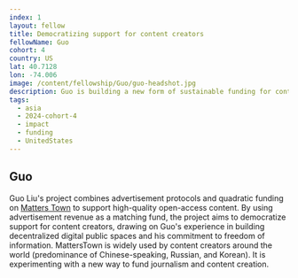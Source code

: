 ```yaml
---
index: 1
layout: fellow
title: Democratizing support for content creators
fellowName: Guo
cohort: 4
country: US
lat: 40.7128
lon: -74.006
image: /content/fellowship/Guo/guo-headshot.jpg
description: Guo is building a new form of sustainable funding for content creators, using a Harberger tax (plural ownership) mechanism.
tags:
  - asia
  - 2024-cohort-4
  - impact
  - funding
  - UnitedStates
---
```


## Guo

Guo Liu's project combines advertisement protocols and quadratic funding on [Matters Town](https://matters.town/) to support high-quality open-access content. By using advertisement revenue as a matching fund, the project aims to democratize support for content creators, drawing on Guo's experience in building decentralized digital public spaces and his commitment to freedom of information. MattersTown is widely used by content creators around the world (predominance of Chinese-speaking, Russian, and Korean). It is experimenting with a new way to fund journalism and content creation.
